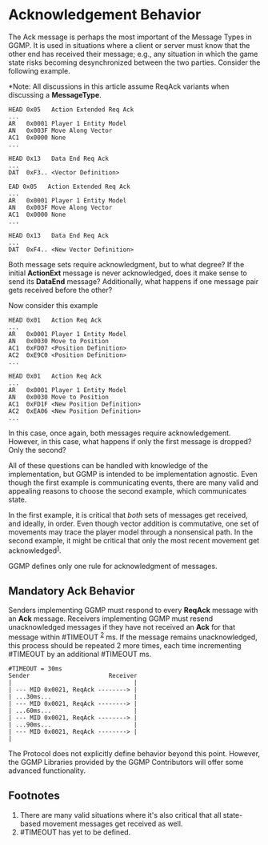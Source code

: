 # Acknowledgement Behavior

The Ack message is perhaps the most important of the Message Types in GGMP. It is used in situations where a client or 
server must know that the other end has received their message; e.g., any situation in which the game state risks 
becoming desynchronized between the two parties. Consider the following example.

*Note: All discussions in this article assume ReqAck variants when discussing a **MessageType**. 

```
HEAD 0x05   Action Extended Req Ack
...
AR   0x0001 Player 1 Entity Model
AN   0x003F Move Along Vector
AC1  0x0000 None
...

HEAD 0x13   Data End Req Ack
...
DAT  0xF3.. <Vector Definition>

EAD 0x05   Action Extended Req Ack
...
AR   0x0001 Player 1 Entity Model
AN   0x003F Move Along Vector
AC1  0x0000 None
...

HEAD 0x13   Data End Req Ack
...
DAT  0xF4.. <New Vector Definition>
```

Both message sets require acknowledgment, but to what degree? If the initial **ActionExt** message is never acknowledged, 
does it make sense to send its **DataEnd** message? Additionally, what happens if one message pair gets received before
the other? 

Now consider this example

```
HEAD 0x01   Action Req Ack
...
AR   0x0001 Player 1 Entity Model
AN   0x0030 Move to Position
AC1  0xFD07 <Position Definition>
AC2  0xE9C0 <Position Definition>
...

HEAD 0x01   Action Req Ack
...
AR   0x0001 Player 1 Entity Model
AN   0x0030 Move to Position
AC1  0xFD1F <New Position Definition>
AC2  0xEA06 <New Position Definition>
...

```

In this case, once again, both messages require acknowledgement. However, in this case, what happens if only the first
message is dropped? Only the second?

All of these questions can be handled with knowledge of the implementation, but GGMP is intended to be implementation 
agnostic. Even though the first example is communicating events, there are many valid and appealing reasons to
choose the second example, which communicates state. 
 
In the first example, it is critical that *both* sets of messages get received, and ideally, in order. Even though 
vector addition is commutative, one set of movements may trace the player model through a nonsensical path. In the
second example, it might be critical that only the most recent movement get acknowledged<sup>[1](ack-behavior.md#footnotes)</sup>.

GGMP defines only one rule for acknowledgment of messages.

## Mandatory Ack Behavior

Senders implementing GGMP must respond to every **ReqAck** message with an **Ack** message. Receivers implementing GGMP
must resend unacknowledged messages if they have not received an **Ack** for that message within #TIMEOUT
<sup>[2](ack-behavior.md#footnotes)</sup> ms. If the message remains unacknowledged, this process should be repeated 2 
more times, each time incrementing #TIMEOUT by an additional #TIMEOUT ms. 

```
#TIMEOUT = 30ms
Sender                      Receiver
|                                  |
| --- MID 0x0021, ReqAck --------> |   
| ...30ms...                       |
| --- MID 0x0021, ReqAck --------> |
| ...60ms...                       |
| --- MID 0x0021, ReqAck --------> |
| ...90ms...                       |
| --- MID 0x0021, ReqAck --------> |
|
```

The Protocol does not explicitly define behavior beyond this point. However, the GGMP Libraries provided by the GGMP 
Contributors will offer some advanced functionality.

## Footnotes

1. There are many valid situations where it's also critical that all state-based movement messages get received as well.
2. \#TIMEOUT has yet to be defined. 

